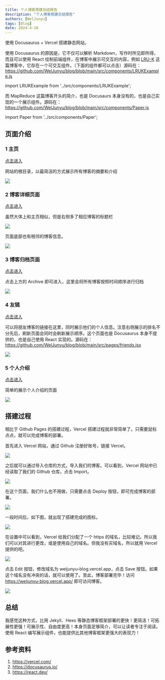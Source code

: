 ```yaml
---
title: 个人博客搭建总结报告
description: "个人博客搭建总结报告"
authors: [WelJunyu]
tags: [Blog]
date: 2024-4-10
---
```


使用 Docusaurus + Vercel 搭建静态网站。

<!--truncate-->

使用 Docusaurus 的原因是，它不仅可以解析 Markdown，写作时所见即所得，而且可以使用 React 绘制前端组件，在博客中展示可交互的内容，例如 [LRU-K](/lru-k) 这篇博客中，它存在一个可交互组件。（下面的组件都可以点击）源码在：https://github.com/WelJunyu/blog/blob/main/src/components/LRUKExample.js

import LRUKExample from '../src/components/LRUKExample';

<LRUKExample/>

而 MapReduce 这篇博客开头的简介，也是 Docusaurs 本身没有的，也是自己实现的一个展示组件。源码在：https://github.com/WelJunyu/blog/blob/main/src/components/Paper.js

import Paper from '../src/components/Paper';

<Paper
 title="MapReduce: Simplified Data Processing on Large Clusters"
 authors="Jeffrey Dean and Sanjay Ghemawat"
 link="https://static.googleusercontent.com/media/research.google.com/zh-CN//archive/mapreduce-osdi04.pdf"
 abstract="MapReduce is a programming model and an associated implementation 
 for processing and generating large data sets. 
 Users specify a map function that processes a key/value pair 
 to generate a set of intermediate key/value pairs, 
 and a reduce function that merges all intermediate values associated with the same intermediate key. 
 Many real world tasks are expressible in this model, as shown in the paper......"
/>

## 页面介绍

### 1 主页

[点击进入](/)

网站的根目录，以最简洁的方式展示所有博客的摘要和介绍

![](./image/3477211800.png)

### 2 博客详细页面

[点击进入](/blog-report)

虽然大体上和主页相似，但是右侧多了相应博客的标题栏

![](./image/2394151967.png)

页面底部也有相邻的博客信息。

![](./image/507550678.png)

### 3 博客归档页面

[点击进入](/archive)

点击上方的 Archive 即可进入，这里会将所有博客按照时间顺序进行归档

![](./image/1356811779.png)

### 4 友链

[点击进入](/friends)

可以将朋友博客的链接在这里，同时展示他们的个人信息。注意右侧展示的排名不分先后，刷新页面会同时会刷新展示顺序。这个页面也是 Docusaurus 本身不提供的，也是自己使用 React 实现的。源码在：https://github.com/WelJunyu/blog/blob/main/src/pages/friends.jsx

![](./image/2557251816.png)

### 5 个人介绍

[点击进入](/about)

简单的展示个人介绍的页面

![](./image/3405785121.png)

## 搭建过程

相比于 Github Pages 的搭建过程，Vercel 搭建过程就非常简单了。只需要鼠标点点，就可以完成博客的部署。

首先进入 Vercel 网站，通过 Github 注册好账号，链接 Vercel。

![](./image/1280778388.png)

之后就可以通过导入仓库的方式，导入我们的博客。可以看到，Vercel 网站中已经读取了我们的 Github 仓库，点击 Import。

![](./image/4205659308.png)

在这个页面，我们什么也不用做，只需要点击 Deploy 按钮，即可完成博客的部署。

![](./image/2795366918.png)

一段时间后，如下图，就出现了搭建完成的图标。

![](./image/3263375446.png)

在设置中可以看到，Vercel 给我们分配了一个 https 的域名，比较难记。所以我们可以对其进行更改，或是使用自己的域名。但我没有买域名，所以就用 Vercel 提供的吧。

![](./image/408555005.png)

点击 Edit 按钮，修改域名为 weijunyu-blog.vercel.app，点击 Save 按钮。如果这个域名没有冲突的话，就可以使用了。至此，博客部署完毕！访问 https://weijunyu-blog.vercel.app/ 即可访问博客。

![](./image/920814209.png)

## 总结

我感觉这种方式，比用 Jekyll、Hexo 等静态博客框架部署的更快！更简洁！可拓展性更强！可展示性、自由度更高！本身页面足够简介，可以让读者专注于阅读。使用 React 编写展示组件，也能提供比其他博客框架更强大的表现力！

## 参考资料

1. https://vercel.com/
2. https://docusaurus.io/
3. https://react.dev/